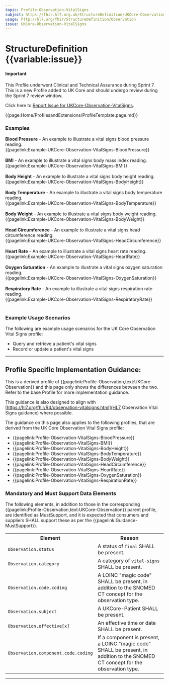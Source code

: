 ```yaml
---
topic: Profile-Observation-VitalSigns
subject: https://fhir.hl7.org.uk/StructureDefinition/UKCore-Observation-VitalSigns
usage: http://hl7.org/fhir/StructureDefinition/Observation
issue: UKCore-Observation-VitalSigns
---
```


# StructureDefinition {{variable:issue}}

<div id="newAsset" markdown="span" class="alert alert-success" role="alert"><h4><i class="fa fa-star"></i> Important</h4>

This Profile underwent Clinical and Technical Assurance during Sprint 7. This is a new Profile added to UK Core and should undergo review during the Sprint 7 review window.

Click here to <a href="https://simplifier.net/HL7FHIRUKCoreR4/UKCore-Observation-VitalSigns/~issues?level=File">Report Issue for UKCore-Observation-VitalSigns</a>.
</div>

<nocheck>
{{page:Home/ProfilesandExtensions/ProfileTemplate.page.md}}

<div id="Examples" class="tabcontent">
  <h3>Examples</h3>
<b>Blood Pressure</b> - An example to illustrate a vital signs blood pressure reading.<br/>
{{pagelink:Example-UKCore-Observation-VitalSigns-BloodPressure}}<br><br>
<b>BMI</b> - An example to illustrate a vital signs body mass index reading.<br/>
{{pagelink:Example-UKCore-Observation-VitalSigns-BMI}}<br><br>
<b>Body Height</b> - An example to illustrate a vital signs body height reading.<br/>
{{pagelink:Example-UKCore-Observation-VitalSigns-BodyHeight}}<br><br>
<b>Body Temperature</b> - An example to illustrate a vital signs body temperature reading.<br/>
{{pagelink:Example-UKCore-Observation-VitalSigns-BodyTemperature}}<br><br>
<b>Body Weight</b> - An example to illustrate a vital signs body weight reading.<br/>
{{pagelink:Example-UKCore-Observation-VitalSigns-BodyWeight}}<br><br>
<b>Head Circumference</b> - An example to illustrate a vital signs head circumference reading.<br/>
{{pagelink:Example-UKCore-Observation-VitalSigns-HeadCircumference}}<br><br>
<b>Heart Rate</b> - An example to illustrate a vital signs heart rate reading.<br/>
{{pagelink:Example-UKCore-Observation-VitalSigns-HeartRate}}<br><br>
<b>Oxygen Saturation</b> - An example to illustrate a vital signs oxygen saturation reading.<br/>
{{pagelink:Example-UKCore-Observation-VitalSigns-OxygenSaturation}}<br><br>
<b>Respiratory Rate</b> - An example to illustrate a vital signs respiration rate reading.<br/>
{{pagelink:Example-UKCore-Observation-VitalSigns-RespiratoryRate}}<br><br>
</div>
</nocheck>

<div id="ProfileGuidance">

### Example Usage Scenarios ###

The following are example usage scenarios for the UK Core Observation Vital Signs profile:

- Query and retrieve a patient's vital signs
- Record or update a patient's vital signs

<hr class="thickline">

## Profile Specific Implementation Guidance: ##

This is a derived profile of {{pagelink:Profile-Observation,text:UKCore-Observation}} and this page only shows the differences between the two. Refer to the base Profile for more implementation guidance.

This guidance is also designed to align with [https://hl7.org/fhir/R4/observation-vitalsigns.html](HL7 Observation Vital Signs guidance) where possible.

The guidance on this page also applies to the following profiles, that are derived from the UK Core Observation Vital Signs profile:
- {{pagelink:Profile-Observation-VitalSigns-BloodPressure}}
- {{pagelink:Profile-Observation-VitalSigns-BMI}}
- {{pagelink:Profile-Observation-VitalSigns-BodyHeight}}
- {{pagelink:Profile-Observation-VitalSigns-BodyTemperature}}
- {{pagelink:Profile-Observation-VitalSigns-BodyWeight}}
- {{pagelink:Profile-Observation-VitalSigns-HeadCircumference}}
- {{pagelink:Profile-Observation-VitalSigns-HeartRate}}
- {{pagelink:Profile-Observation-VitalSigns-OxygenSaturation}}
- {{pagelink:Profile-Observation-VitalSigns-RespirationRate}}

### Mandatory and Must Support Data Elements

The following elements, in addition to those in the corresponding {{pagelink:Profile-Observation,text:UKCore-Observation}} parent profile, are identified as MustSupport, and it is expected that consumers and suppliers SHALL support these as per the {{pagelink:Guidance-MustSupport}}.

<table class="assets" title="MustSupport element list">
<tr>
<th class="width30">Element</th>
<th class="width70">Reason</th>
</tr>
<tr>
<td><code>Observation.status</code></td>
<td>A status of <code>final</code> SHALL be present.</td>
</tr>
<tr>
<td><code>Observation.category</code></td>
<td>A category of <code>vital-signs</code> SHALL be present.</td>
</tr>
<tr>
<td><code>Observation.code.coding</code></td>
<td>A LOINC "magic code" SHALL be present, in addition to the SNOMED CT concept for the observation type.</td>
</tr>
<tr>
<td><code>Observation.subject</code></td>
<td>A UKCore-Patient SHALL be present.</td>
</tr>
<tr>
<td><code>Observation.effective[x]</code></td>
<td>An effective time or date SHALL be present.</td>
</tr>
<tr>
<td><code>Observation.component.code.coding</code></td>
<td>If a component is present, a LOINC "magic code" SHALL be present, in addition to the SNOMED CT concept for the observation type.</td>
</tr>
</table>
</div>

---

